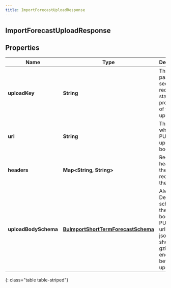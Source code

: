```yaml
---
title: ImportForecastUploadResponse
---
```

## ImportForecastUploadResponse


## Properties

| Name | Type | Description | Notes |
| ------------ | ------------- | ------------- | ------------- |
| **uploadKey** | <!----><!---->**String**<!----> | The key to pass to the secondary request to start processing of the upload |  [optional] |
| **url** | <!----><!---->**String**<!----> | The url to which to PUT the upload body |  [optional] |
| **headers** | <!----><!---->**Map&lt;String, String&gt;**<!----> | Required headers for the PUT request to the url |  [optional] |
| **uploadBodySchema** | <!----><!---->[**BuImportShortTermForecastSchema**](BuImportShortTermForecastSchema.html)<!----> | Always null. Defines the schema of the json body to be PUT to the url. The json body should be gzip encoded before uploading |  [optional] |
{: class="table table-striped"}



